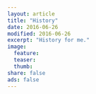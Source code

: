 ```yaml
---
layout: article
title: "History"
date: 2016-06-26
modified: 2016-06-26
excerpt: "History for me."
image:
  feature:
  teaser:
  thumb:
share: false
ads: false
---
```



